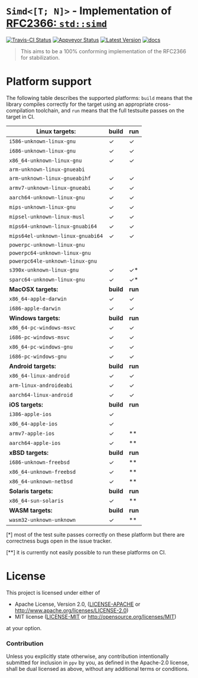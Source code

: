 # `Simd<[T; N]>` - Implementation of [RFC2366: `std::simd`](https://github.com/rust-lang/rfcs/pull/2366)

[![Travis-CI Status]][travis] [![Appveyor Status]][appveyor] [![Latest Version]][crates.io] [![docs]][docs.rs]

> This aims to be a 100% conforming implementation of the RFC2366 for stabilization.

# Platform support

The following table describes the supported platforms: `build` means that the
library compiles correctly for the target using an appropriate cross-compilation
toolchain, and `run` means that the full testsuite passes on the target in CI.

| Linux targets:                    | build     | run     |
|-----------------------------------|-----------|---------|
| `i586-unknown-linux-gnu`          | ✓         | ✓       |
| `i686-unknown-linux-gnu`          | ✓         | ✓       |
| `x86_64-unknown-linux-gnu`        | ✓         | ✓       |
| `arm-unknown-linux-gnueabi`       |           |         |
| `arm-unknown-linux-gnueabihf`     | ✓         | ✓       |
| `armv7-unknown-linux-gnueabi`     | ✓         | ✓       |
| `aarch64-unknown-linux-gnu`       | ✓         | ✓       |
| `mips-unknown-linux-gnu`          | ✓         | ✓       |
| `mipsel-unknown-linux-musl`       | ✓         | ✓       |
| `mips64-unknown-linux-gnuabi64`   | ✓         | ✓       |
| `mips64el-unknown-linux-gnuabi64` | ✓         | ✓       |
| `powerpc-unknown-linux-gnu`       |           |         |
| `powerpc64-unknown-linux-gnu`     |           |         |
| `powerpc64le-unknown-linux-gnu`   |           |         |
| `s390x-unknown-linux-gnu`         | ✓         | ✓*      |
| `sparc64-unknown-linux-gnu`       | ✓         | ✓*      |
| **MacOSX targets:**               | **build** | **run** |
| `x86_64-apple-darwin`             | ✓         | ✓       |
| `i686-apple-darwin`               | ✓         | ✓       |
| **Windows targets:**              | **build** | **run** |
| `x86_64-pc-windows-msvc`          | ✓         | ✓       |
| `i686-pc-windows-msvc`            | ✓         | ✓       |
| `x86_64-pc-windows-gnu`           | ✓         | ✓       |
| `i686-pc-windows-gnu`             | ✓         | ✓       |
| **Android targets:**              | **build** | **run** |
| `x86_64-linux-android`            | ✓         | ✓       |
| `arm-linux-androideabi`           | ✓         | ✓       |
| `aarch64-linux-android`           | ✓         | ✓       |
| **iOS targets:**                  | **build** | **run** |
| `i386-apple-ios`                  | ✓         |         |
| `x86_64-apple-ios`                | ✓         |         |
| `armv7-apple-ios`                 | ✓         | **      |
| `aarch64-apple-ios`               | ✓         | **      |
| **xBSD targets:**                 | **build** | **run** |
| `i686-unknown-freebsd`            | ✓         | **      |
| `x86_64-unknown-freebsd`          | ✓         | **      |
| `x86_64-unknown-netbsd`           | ✓         | **      |
| **Solaris targets:**              | **build** | **run** |
| `x86_64-sun-solaris`              | ✓         | **      |
| **WASM targets:**                 | **build** | **run** |
| `wasm32-unknown-unknown`          | ✓         | **      |

[*] most of the test suite passes correctly on these platform but
there are correctness bugs open in the issue tracker.

[**] it is currently not easily possible to run these platforms on CI.


# License

This project is licensed under either of

 * Apache License, Version 2.0, ([LICENSE-APACHE](LICENSE-APACHE) or
   http://www.apache.org/licenses/LICENSE-2.0)
 * MIT license ([LICENSE-MIT](LICENSE-MIT) or
   http://opensource.org/licenses/MIT)

at your option.

### Contribution

Unless you explicitly state otherwise, any contribution intentionally submitted
for inclusion in `ppv` by you, as defined in the Apache-2.0 license, shall be
dual licensed as above, without any additional terms or conditions.

[travis]: https://travis-ci.org/gnzlbg/ppv
[Travis-CI Status]: https://travis-ci.org/gnzlbg/ppv.svg?branch=master
[appveyor]: https://ci.appveyor.com/project/gnzlbg/ppv/branch/master
[Appveyor Status]: https://ci.appveyor.com/api/projects/status/lobb2qte2q5gbxbo?svg=true
[Latest Version]: https://img.shields.io/crates/v/ppv.svg
[crates.io]: https://crates.io/crates/ppv
[docs]: https://docs.rs/ppv/badge.svg
[docs.rs]: https://docs.rs/ppv/
